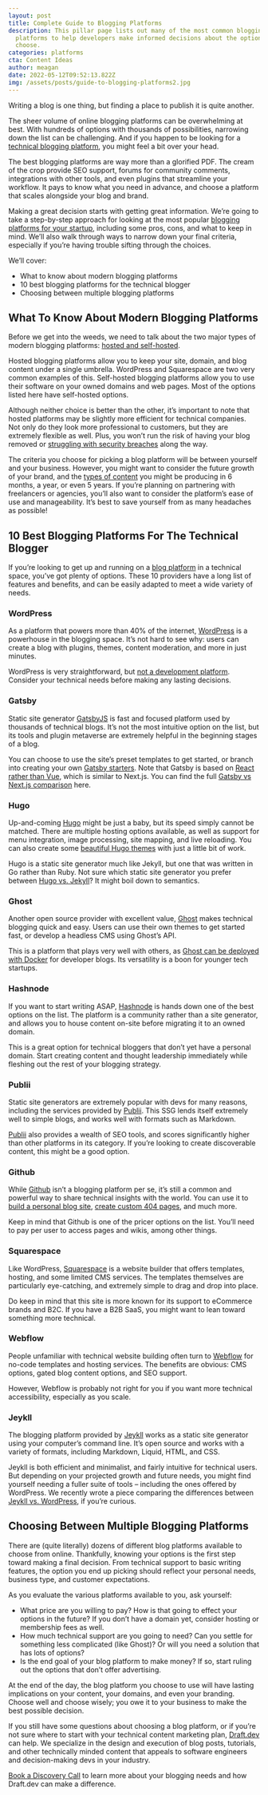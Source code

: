 ```yaml
---
layout: post
title: Complete Guide to Blogging Platforms
description: This pillar page lists out many of the most common blogging
  platforms to help developers make informed decisions about the options they
  choose.
categories: platforms
cta: Content Ideas
author: meagan
date: 2022-05-12T09:52:13.822Z
img: /assets/posts/guide-to-blogging-platforms2.jpg
---
```

Writing a blog is one thing, but finding a place to publish it is quite another.

The sheer volume of online blogging platforms can be overwhelming at best. With hundreds of options with thousands of possibilities, narrowing down the list can be challenging. And if you happen to be looking for a [technical blogging platform](https://draft.dev/learn/technical-blog-platforms), you might feel a bit over your head. 

The best blogging platforms are way more than a glorified PDF. The cream of the crop provide SEO support, forums for community comments, integrations with other tools, and even plugins that streamline your workflow. It pays to know what you need in advance, and choose a platform that scales alongside your blog and brand.

Making a great decision starts with getting great information. We’re going to take a step-by-step approach for looking at the most popular [blogging platforms for your startup](https://draft.dev/learn/startup-blogging-platforms), including some pros, cons, and what to keep in mind. We’ll also walk through ways to narrow down your final criteria, especially if you’re having trouble sifting through the choices. 

We’ll cover:

* What to know about modern blogging platforms
* 10 best blogging platforms for the technical blogger
* Choosing between multiple blogging platforms

## What To Know About Modern Blogging Platforms

Before we get into the weeds, we need to talk about the two major types of modern blogging platforms: [hosted and self-hosted](https://www.productiveblogging.com/hosted-vs-self-hosted/).

Hosted blogging platforms allow you to keep your site, domain, and blog content under a single umbrella. WordPress and Squarespace are two very common examples of this.
Self-hosted blogging platforms allow you to use their software on your owned domains and web pages. Most of the options listed here have self-hosted options.

Although neither choice is better than the other, it’s important to note that hosted platforms may be slightly more efficient for technical companies. Not only do they look more professional to customers, but they are extremely flexible as well. Plus, you won’t run the risk of having your blog removed or [struggling with security breaches](https://bloggingwizard.com/wordpress-com-vs-self-hosted-wordpress/) along the way.

The criteria you choose for picking a blog platform will be between yourself and your business. However, you might want to consider the future growth of your brand, and the [types of content](https://draft.dev/content-types) you might be producing in 6 months, a year, or even 5 years. If you’re planning on partnering with freelancers or agencies, you’ll also want to consider the platform’s ease of use and manageability. It’s best to save yourself from as many headaches as possible!

## 10 Best Blogging Platforms For The Technical Blogger

If you’re looking to get up and running on a [blog platform](https://draft.dev/learn/platforms/) in a technical space, you’ve got plenty of options. These 10 providers have a long list of features and benefits, and can be easily adapted to meet a wide variety of needs.

### WordPress

As a platform that powers more than 40% of the internet, [WordPress](https://wordpress.com/) is a powerhouse in the blogging space. It’s not hard to see why: users can create a blog with plugins, themes, content moderation, and more in just minutes.

WordPress is very straightforward, but [not a development platform](https://www.wpbeginner.com/beginners-guide/what-are-the-limitations-of-wordpress-com/). Consider your technical needs before making any lasting decisions.

### Gatsby

Static site generator [GatsbyJS](https://www.gatsbyjs.com/) is fast and focused platform used by thousands of technical blogs. It’s not the most intuitive option on the list, but its tools and plugin metaverse are extremely helpful in the beginning stages of a blog.

You can choose to use the site’s preset templates to get started, or branch into creating your own [Gatsby starters](https://draft.dev/learn/creating-gatsby-starters). Note that Gatsby is based on [React rather than Vue](https://draft.dev/learn/react-vs-vue-a-modern-comparison), which is similar to Next.js. You can find the full [Gatsby vs Next.js comparison](https://draft.dev/learn/next-js-vs-gatsby) here.

### Hugo

Up-and-coming [Hugo](https://gohugo.io/) might be just a baby, but its speed simply cannot be matched. There are multiple hosting options available, as well as support for menu integration, image processing, site mapping, and live reloading. You can also create some [beautiful Hugo themes](https://draft.dev/learn/creating-hugo-themes) with just a little bit of work.

Hugo is a static site generator much like Jekyll, but one that was written in Go rather than Ruby. Not sure which static site generator you prefer between [Hugo vs. Jekyll](https://draft.dev/learn/hugo-vs-jekyll)? It might boil down to semantics.

### Ghost

Another open source provider with excellent value, [Ghost](https://ghost.org/) makes technical blogging quick and easy. Users can use their own themes to get started fast, or develop a headless CMS using Ghost’s API.  

This is a platform that plays very well with others, as [Ghost can be deployed with Docker](https://draft.dev/learn/running-ghost-on-docker-for-your-developer-blog) for developer blogs. Its versatility is a boon for younger tech startups.

### Hashnode

If you want to start writing ASAP, [Hashnode](https://hashnode.com/) is hands down one of the best options on the list. The platform is a community rather than a site generator, and allows you to house content on-site before migrating it to an owned domain.

This is a great option for technical bloggers that don’t yet have a personal domain. Start creating content and thought leadership immediately while fleshing out the rest of your blogging strategy.

### Publii

Static site generators are extremely popular with devs for many reasons, including the services provided by [Publii](https://getpublii.com/). This SSG lends itself extremely well to simple blogs, and works well with formats such as Markdown. 

[Publii](https://draft.dev/learn/publii-static-site-generator) also provides a wealth of SEO tools, and scores significantly higher than other platforms in its category. If you’re looking to create discoverable content, this might be a good option.

### Github

While [Github](https://github.com/) isn’t a blogging platform per se, it’s still a common and powerful way to share technical insights with the world. You can use it to [build a personal blog site](https://lab.github.com/githubtraining/github-pages), [create custom 404 pages](https://draft.dev/learn/github-pages-404), and much more.

Keep in mind that Github is one of the pricer options on the list. You’ll need to pay per user to access pages and wikis, among other things.

### Squarespace

Like WordPress, [Squarespace](https://www.squarespace.com/) is a website builder that offers templates, hosting, and some limited CMS services. The templates themselves are particularly eye-catching, and extremely simple to drag and drop into place.

Do keep in mind that this site is more known for its support to eCommerce brands and B2C. If you have a B2B SaaS, you might want to lean toward something more technical.

### Webflow

People unfamiliar with technical website building often turn to [Webflow](https://webflow.com/) for no-code templates and hosting services. The benefits are obvious: CMS options, gated blog content options, and SEO support.

However, Webflow is probably not right for you if you want more technical accessibility, especially as you scale.

### Jeykll

The blogging platform provided by [Jeykll](https://jekyllrb.com/) works as a static site generator using your computer’s command line. It’s open source and works with a variety of formats, including Markdown, Liquid, HTML, and CSS.

Jeykll is both efficient and minimalist, and fairly intuitive for technical users. But depending on your projected growth and future needs, you might find yourself needing a fuller suite of tools – including the ones offered by WordPress. We recently wrote a piece comparing the differences between [Jeykll vs. WordPress](https://draft.dev/learn/jekyll-vs-wordpress), if you’re curious.

## Choosing Between Multiple Blogging Platforms

There are (quite literally) dozens of different blog platforms available to choose from online. Thankfully, knowing your options is the first step toward making a final decision. From technical support to basic writing features, the option you end up picking should reflect your personal needs, business type, and customer expectations.

As you evaluate the various platforms available to you, ask yourself: 

* What price are you willing to pay? How is that going to effect your options in the future? If you don’t have a domain yet, consider hosting or membership fees as well.
* How much technical support are you going to need? Can you settle for something less complicated (like Ghost)? Or will you need a solution that has lots of options?
* Is the end goal of your blog platform to make money? If so, start ruling out the options that don’t offer advertising.

At the end of the day, the blog platform you choose to use will have lasting implications on your content, your domains, and even your branding. Choose well and choose wisely; you owe it to your business to make the best possible decision.

If you still have some questions about choosing a blog platform, or if you’re not sure where to start with your technical content marketing plan, [Draft.dev](www.draft.dev) can help. We specialize in the design and execution of blog posts, tutorials, and other technically minded content that appeals to software engineers and decision-making devs in your industry.

[Book a Discovery Call](https://draft.dev/call) to learn more about your blogging needs and how Draft.dev can make a difference.